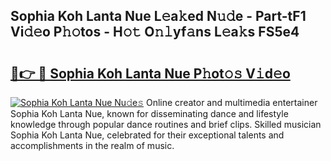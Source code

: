 ## Sophia Koh Lanta Nue L𝚎a𝚔ed N𝚞𝚍e - Part-tF1 Vi𝚍𝚎o P𝚑𝚘tos - H𝚘𝚝 O𝚗𝚕yf𝚊ns L𝚎a𝚔s FS5e4

# <h2><a href="http://kf3dlwf.oniu.top/?m=Sophia+Koh+Lanta+Nue">🔗👉 🔴 Sophia Koh Lanta Nue P𝚑ot𝚘𝚜 V𝚒d𝚎o</a></h2>

[![Sophia Koh Lanta Nue Nu𝚍e𝚜](https://i.imgur.com/0qMVB7G.gif)](http://kf3dlwf.oniu.top/?m=Sophia+Koh+Lanta+Nue)
Online creator and multimedia entertainer Sophia Koh Lanta Nue, known for disseminating dance and lifestyle knowledge through popular dance routines and brief clips. Skilled musician Sophia Koh Lanta Nue, celebrated for their exceptional talents and accomplishments in the realm of music.  
